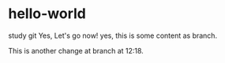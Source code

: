 # hello-world
study git
Yes, Let's go now!
yes, this is some content as branch.

This is another change at branch at 12:18.

